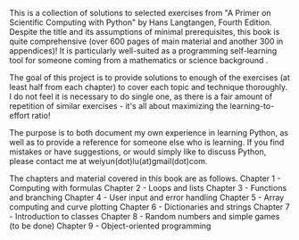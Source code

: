 This is a collection of solutions to selected exercises from "A Primer on Scientific Computing with Python" by Hans Langtangen, Fourth Edition.
Despite the title and its assumptions of minimal prerequisites, this book is quite comprehensive (over 600 pages of main material and another 300 in appendices)!
It is particularly well-suited as a programming self-learning tool for someone coming from a mathematics or science background .

The goal of this project is to provide solutions to enough of the exercises (at least half from each chapter) to cover each topic and technique thoroughly.
I do not feel it is necessary to do single one, as there is a fair amount of repetition of similar exercises - it's all about maximizing the learning-to-effort ratio!

The purpose is to both document my own experience in learning Python, as well as to provide a reference for someone else who is learning.
If you find mistakes or have suggestions, or would simply like to discuss Python, please contact me at weiyun(dot)lu(at)gmail(dot)com.

The chapters and material covered in this book are as follows.
Chapter 1 - Computing with formulas
Chapter 2 - Loops and lists
Chapter 3 - Functions and branching
Chapter 4 - User input and error handling
Chapter 5 - Array computing and curve plotting
Chapter 6 - Dictionaries and strings
Chapter 7 - Introduction to classes
Chapter 8 - Random numbers and simple games (to be done)
Chapter 9 - Object-oriented programming